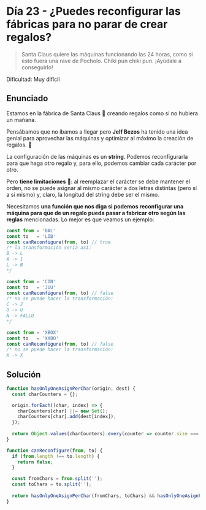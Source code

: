 # Día 23 - ¿Puedes reconfigurar las fábricas para no parar de crear regalos?

> Santa Claus quiere las máquinas funcionando las 24 horas, como si esto fuera una rave de Pocholo. Chiki pun chiki pun. ¡Ayúdale a conseguirlo!

Dificultad: Muy difícil

## Enunciado

Estamos en la fábrica de Santa Claus 🎅 creando regalos como si no hubiera un mañana.

Pensábamos que no íbamos a llegar pero **Jelf Bezos** ha tenido una idea genial para aprovechar las máquinas y optimizar al máximo la creación de regalos. 🎁

La configuración de las máquinas es un **string**. Podemos reconfigurarla para que haga otro regalo y, para ello, podemos cambiar cada carácter por otro.

Pero **tiene limitaciones** 🥲: al reemplazar el carácter se debe mantener el orden, no se puede asignar al mismo carácter a dos letras distintas (pero sí a si mismo) y, claro, la longitud del string debe ser el mismo.

Necesitamos **una función que nos diga si podemos reconfigurar una máquina para que de un regalo pueda pasar a fabricar otro según las reglas** mencionadas. Lo mejor es que veamos un ejemplo:

```js
const from = 'BAL'
const to   = 'LIB'
const canReconfigure(from, to) // true
/* la transformación sería así:
B -> L
A -> I
L -> B
*/

const from = 'CON'
const to   = 'JUU'
const canReconfigure(from, to) // false
/* no se puede hacer la transformación:
C -> J
O -> U
N -> FALLO
*/

const from = 'XBOX'
const to   = 'XXBO'
const canReconfigure(from, to) // false
/* no se puede hacer la transformación:
X -> X
```

## Solución

```js
function hasOnlyOneAsignPerChar(origin, dest) {
  const charCounters = {};

  origin.forEach((char, index) => {
    charCounters[char] ||= new Set();
    charCounters[char].add(dest[index]);
  });
  
  return Object.values(charCounters).every(counter => counter.size === 1);
}

function canReconfigure(from, to) {
  if (from.length !== to.length) {
    return false;
  }

  const fromChars = from.split('');
  const toChars = to.split('');
  
  return hasOnlyOneAsignPerChar(fromChars, toChars) && hasOnlyOneAsignPerChar(toChars, fromChars);
}
```
